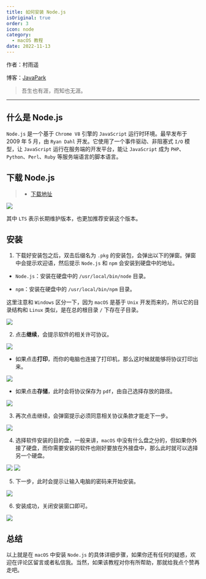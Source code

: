 ```yaml
---
title: 如何安装 Node.js
isOriginal: true
order: 3
icon: node
category:
  - macOS 教程
date: 2022-11-13
---
```


作者：村雨遥

博客：[JavaPark](https://cunyu1943.github.io/JavaPark)

> 吾生也有涯，而知也无涯。

---

## 什么是 Node.js

`Node.js` 是一个基于 `Chrome V8` 引擎的 `JavaScript` 运行时环境。最早发布于 2009 年 5 月，由 `Ryan Dahl` 开发。它使用了一个事件驱动、非阻塞式 `I/O` 模型，让 `JavaScript` 运行在服务端的开发平台，能让 `JavaScript` 成为 `PHP`、`Python`、`Perl`、`Ruby` 等服务端语言的脚本语言。

## 下载 Node.js

> - [下载地址](https://nodejs.org/zh-cn/)

![](./assets/20221113-nodejs-install/node-website.png)

其中 `LTS` 表示长期维护版本，也更加推荐安装这个版本。

## 安装

1. 下载好安装包之后，双击后缀名为 `.pkg` 的安装包，会弹出以下的弹窗。弹窗中会提示欢迎语，然后提示 `Node.js` 和 `npm` 会安装到硬盘中的地址。

- `Node.js`：安装在硬盘中的 `/usr/local/bin/node` 目录。

- `npm`：安装在硬盘中的 `/usr/local/bin/npm` 目录。

这里注意和 `Windows` 区分一下，因为 `macOS` 是基于 `Unix` 开发而来的，所以它的目录结构和 `Linux` 类似，是在总的根目录 `/` 下存在子目录。

![](./assets/20221113-nodejs-install/node-install.png)

2. 点击**继续**，会提示软件的相关许可协议。

![](./assets/20221113-nodejs-install/agree.png)

- 如果点击**打印**，而你的电脑也连接了打印机，那么这时候就能够将协议打印出来。

![](./assets/20221113-nodejs-install/print.png)

- 如果点击**存储**，此时会将协议保存为 `pdf`，由自己选择存放的路径。

![](./assets/20221113-nodejs-install/save-pdf.png)

3. 再次点击继续，会弹窗提示必须同意相关协议条款才能走下一步。

![](./assets/20221113-nodejs-install/continue.png)

4. 选择软件安装的目的盘，一般来讲，`macOS` 中没有什么盘之分的，但如果你外接了硬盘，而你需要安装的软件也刚好要放在外接盘中，那么此时就可以选择另一个硬盘。

![](./assets/20221113-nodejs-install/path-change.png)
![](./assets/20221113-nodejs-install/path-select.png)

5. 下一步，此时会提示让输入电脑的密码来开始安装。

![](./assets/20221113-nodejs-install/installing.png)

6. 安装成功，关闭安装窗口即可。

![](./assets/20221113-nodejs-install/finish.png)

## 总结

以上就是在 `macOS` 中安装 `Node.js` 的具体详细步骤，如果你还有任何的疑惑，欢迎在评论区留言或者私信我。当然，如果该教程对你有所帮助，那就给我点个赞再走吧。
